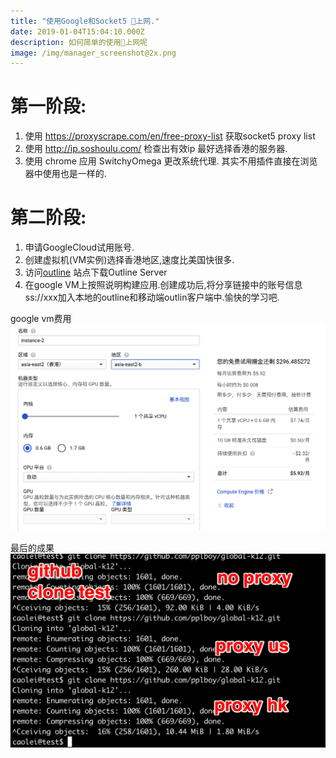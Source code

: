 ```yaml
---
title: "使用Google和Socket5 🔬上网."
date: 2019-01-04T15:04:10.000Z
description: 如何简单的使用🔬上网呢
image: /img/manager_screenshot@2x.png
---
```


# 第一阶段:

1. 使用 https://proxyscrape.com/en/free-proxy-list 获取socket5 proxy list
2. 使用 http://ip.soshoulu.com/ 检查出有效ip 最好选择香港的服务器.
3. 使用 chrome 应用 SwitchyOmega 更改系统代理. 其实不用插件直接在浏览器中使用也是一样的.

# 第二阶段:
1. 申请GoogleCloud试用账号.
2. 创建虚拟机(VM实例)选择香港地区,速度比美国快很多.
3. 访问[outline](https://www.getoutline.org/zh-CN/home) 站点下载Outline Server
4. 在google VM上按照说明构建应用.创建成功后,将分享链接中的账号信息ss://xxx加入本地的outline和移动端outlin客户端中.愉快的学习吧.

google vm费用
![google cloud payment](Snip20190113_21.png)

最后的成果
![github clone test](Snip20190113_20.png)

